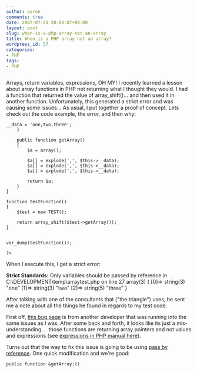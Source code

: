 ```yaml
---
author: aaron
comments: true
date: 2007-07-21 20:04:07+00:00
layout: post
slug: when-is-a-php-array-not-an-array
title: When is a PHP array not an array?
wordpress_id: 57
categories:
- PHP
tags:
- PHP
---
```


Arrays, return variables, expressions, OH MY!  I recently learned a lesson about array functions in PHP not returning what I thought they would.  I had a function that returned the value of array_shift()... and then used it in another function.  Unfortunately, this generated a strict error and was causing some issues... As usual, I put together a proof of concept.  Lets check out the code example, the error, and then why:

<!-- more -->


    
    __data = 'one,two,three';
        }
    
        public function getArray()
        {
            $a = array();
    
            $a[] = explode(',', $this->__data);
            $a[] = explode(',', $this->__data);
            $a[] = explode(',', $this->__data);
    
            return $a;
        }
    }
    
    function testFunction()
    {
        $test = new TEST();
    
        return array_shift($test->getArray());
    }
    
    
    var_dump(testFunction());
    
    ?>



When I execute this, I get a strict error:

**Strict Standards:** Only variables should be passed by reference in C:\DEVELOPMENT\temp\arraytest.php on line 27
array(3) { [0]=> string(3) "one" [1]=> string(3) "two" [2]=> string(5) "three" }

After talking with one of the consultants that ("the triangle") uses, he sent me a note about all the things he found in regards to my test code.

First off, [this bug page](http://bugs.php.net/bug.php?id=33466) is from another developer that was running into the same issues as I was.  After some back and forth, it looks like its just a mis-understanding ... those functions are returning array pointers and not values and expressions (see [expressions in PHP manual here](http://us.php.net/language.expressions)).

Turns out that the way to fix this issue is going to be using [pass by reference](http://us.php.net/language.references.pass).  One quick modification and we're good:


    
    public function &getArray;()
